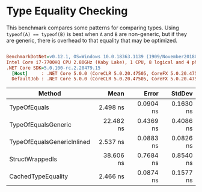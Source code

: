 ﻿# Type Equality Checking

This benchmark compares some patterns for comparing types. Using `typeof(A) == typeof(B)` is best
when `A` and `B` are non-generic, but if they are generic, there is overhead to that equality that
may be optimized.

``` ini

BenchmarkDotNet=v0.12.1, OS=Windows 10.0.18363.1139 (1909/November2018Update/19H2)
Intel Core i7-7700HQ CPU 2.80GHz (Kaby Lake), 1 CPU, 8 logical and 4 physical cores
.NET Core SDK=5.0.100-rc.2.20479.15
  [Host]     : .NET Core 5.0.0 (CoreCLR 5.0.20.47505, CoreFX 5.0.20.47505), X64 RyuJIT
  DefaultJob : .NET Core 5.0.0 (CoreCLR 5.0.20.47505, CoreFX 5.0.20.47505), X64 RyuJIT


```

|                     Method |      Mean |     Error |    StdDev |
|--------------------------- |----------:|----------:|----------:|
|               TypeOfEquals |  2.498 ns | 0.0904 ns | 0.1630 ns |
|        TypeOfEqualsGeneric | 22.482 ns | 0.4369 ns | 0.4086 ns |
| TypeOfEqualsGenericInlined |  2.537 ns | 0.0883 ns | 0.0826 ns |
|            StructWrappedIs | 38.606 ns | 0.7684 ns | 0.8540 ns |
|         CachedTypeEquality |  2.466 ns | 0.0874 ns | 0.1577 ns |
